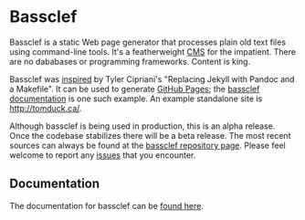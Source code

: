 
Bassclef
========

Bassclef is a static Web page generator that processes plain old text files using command-line tools.  It's a featherweight [CMS] for the impatient.  There are no dababases or programming frameworks.  Content is king.

Bassclef was [inspired] by Tyler Cipriani's "Replacing Jekyll with Pandoc and a Makefile".  It can be used to generate [GitHub Pages]; the [bassclef documentation] is one such example.  An example standalone site is <http://tomduck.ca/>.

Although bassclef is being used in production, this is an alpha release. Once the codebase stabilizes there will be a beta release. The most recent sources can always be found at the [bassclef repository page]. Please feel welcome to report any [issues] that you encounter.


Documentation
-------------

The documentation for bassclef can be [found here][bassclef documentation].


[CMS]: https://en.wikipedia.org/wiki/Content_management_system
[inspired]: https://tylercipriani.com/2014/05/13/replace-jekyll-with-pandoc-makefile.html
[GitHub Pages]: https://pages.github.com/
[bassclef documentation]: https://tomduck.github.io/bassclef/
[bassclef repository page]: https://github.com/tomduck/bassclef/
[issues]: https://github.com/tomduck/bassclef/issues
